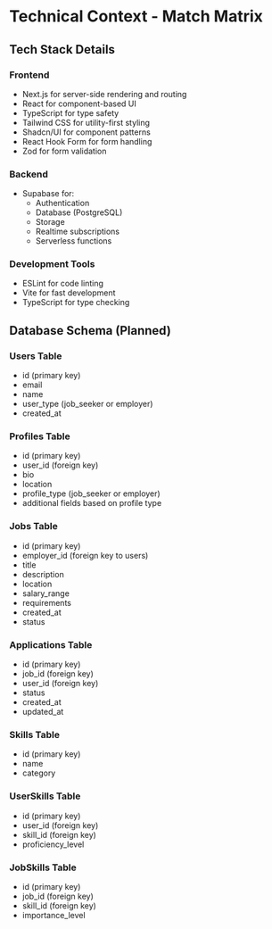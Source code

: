 # Technical Context - Match Matrix

## Tech Stack Details

### Frontend

- Next.js for server-side rendering and routing
- React for component-based UI
- TypeScript for type safety
- Tailwind CSS for utility-first styling
- Shadcn/UI for component patterns
- React Hook Form for form handling
- Zod for form validation

### Backend

- Supabase for:
  - Authentication
  - Database (PostgreSQL)
  - Storage
  - Realtime subscriptions
  - Serverless functions

### Development Tools

- ESLint for code linting
- Vite for fast development
- TypeScript for type checking

## Database Schema (Planned)

### Users Table

- id (primary key)
- email
- name
- user_type (job_seeker or employer)
- created_at

### Profiles Table

- id (primary key)
- user_id (foreign key)
- bio
- location
- profile_type (job_seeker or employer)
- additional fields based on profile type

### Jobs Table

- id (primary key)
- employer_id (foreign key to users)
- title
- description
- location
- salary_range
- requirements
- created_at
- status

### Applications Table

- id (primary key)
- job_id (foreign key)
- user_id (foreign key)
- status
- created_at
- updated_at

### Skills Table

- id (primary key)
- name
- category

### UserSkills Table

- id (primary key)
- user_id (foreign key)
- skill_id (foreign key)
- proficiency_level

### JobSkills Table

- id (primary key)
- job_id (foreign key)
- skill_id (foreign key)
- importance_level
